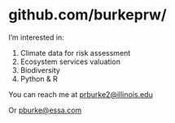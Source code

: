 # github.com/burkeprw/

I’m interested in:
1. Climate data for risk assessment
2. Ecosystem services valuation
3. Biodiversity
4. Python & R

You can reach me at <prburke2@illinois.edu>

Or <pburke@essa.com>
